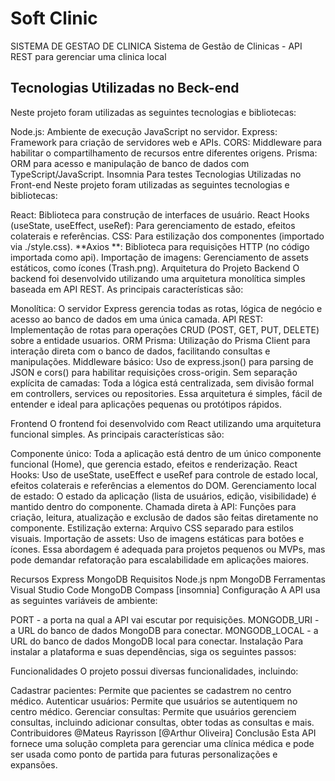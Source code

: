 <h1>Soft Clinic</h1>

 SISTEMA DE GESTAO DE CLINICA
Sistema de Gestão de Clinicas - API REST 
para gerenciar uma clinica local

<h2>Tecnologias Utilizadas no Beck-end</h2>
Neste projeto foram utilizadas as seguintes tecnologias e bibliotecas:

Node.js: Ambiente de execução JavaScript no servidor.
Express: Framework para criação de servidores web e APIs.
CORS: Middleware para habilitar o compartilhamento de recursos entre diferentes origens.
Prisma: ORM para acesso e manipulação de banco de dados com TypeScript/JavaScript.
Insomnia Para testes
Tecnologias Utilizadas no Front-end
Neste projeto foram utilizadas as seguintes tecnologias e bibliotecas:

React: Biblioteca para construção de interfaces de usuário.
React Hooks (useState, useEffect, useRef): Para gerenciamento de estado, efeitos colaterais e referências.
CSS: Para estilização dos componentes (importado via ./style.css).
**Axios **: Biblioteca para requisições HTTP (no código importada como api).
Importação de imagens: Gerenciamento de assets estáticos, como ícones (Trash.png).
Arquitetura do Projeto
Backend
O backend foi desenvolvido utilizando uma arquitetura monolítica simples baseada em API REST. As principais características são:

Monolítica: O servidor Express gerencia todas as rotas, lógica de negócio e acesso ao banco de dados em uma única camada.
API REST: Implementação de rotas para operações CRUD (POST, GET, PUT, DELETE) sobre a entidade usuarios.
ORM Prisma: Utilização do Prisma Client para interação direta com o banco de dados, facilitando consultas e manipulações.
Middleware básico: Uso de express.json() para parsing de JSON e cors() para habilitar requisições cross-origin.
Sem separação explícita de camadas: Toda a lógica está centralizada, sem divisão formal em controllers, services ou repositories.
Essa arquitetura é simples, fácil de entender e ideal para aplicações pequenas ou protótipos rápidos.

Frontend
O frontend foi desenvolvido com React utilizando uma arquitetura funcional simples. As principais características são:

Componente único: Toda a aplicação está dentro de um único componente funcional (Home), que gerencia estado, efeitos e renderização.
React Hooks: Uso de useState, useEffect e useRef para controle de estado local, efeitos colaterais e referências a elementos do DOM.
Gerenciamento local de estado: O estado da aplicação (lista de usuários, edição, visibilidade) é mantido dentro do componente.
Chamada direta à API: Funções para criação, leitura, atualização e exclusão de dados são feitas diretamente no componente.
Estilização externa: Arquivo CSS separado para estilos visuais.
Importação de assets: Uso de imagens estáticas para botões e ícones.
Essa abordagem é adequada para projetos pequenos ou MVPs, mas pode demandar refatoração para escalabilidade em aplicações maiores.

Recursos
Express
MongoDB
Requisitos
Node.js
npm
MongoDB
Ferramentas
Visual Studio Code
MongoDB Compass
[insomnia]
Configuração
A API usa as seguintes variáveis de ambiente:

PORT - a porta na qual a API vai escutar por requisições.
MONGODB_URI - a URL do banco de dados MongoDB para conectar.
MONGODB_LOCAL - a URL do banco de dados MongoDB local para conectar.
Instalação
Para instalar a plataforma e suas dependências, siga os seguintes passos:

Funcionalidades
O projeto possui diversas funcionalidades, incluindo:

Cadastrar pacientes: Permite que pacientes se cadastrem no centro médico.
Autenticar usuários: Permite que usuários se autentiquem no centro médico.
Gerenciar consultas: Permite que usuários gerenciem consultas, incluindo adicionar consultas, obter todas as consultas e mais.
Contribuidores
@Mateus Rayrisson
[@Arthur Oliveira]
Conclusão
Esta API fornece uma solução completa para gerenciar uma clínica médica e pode ser usada como ponto de partida para futuras personalizações e expansões.
 
